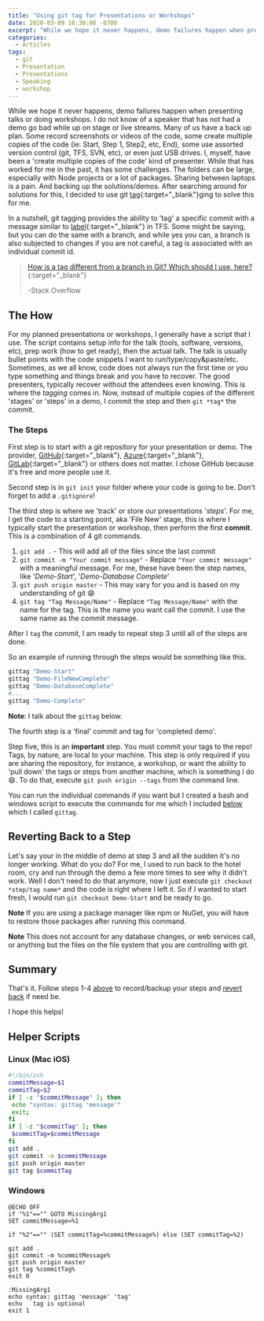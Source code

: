 ```yaml
---
title: "Using git tag for Presentations or Workshops"
date: 2020-03-09 18:30:00 -0700
excerpt: "While we hope it never happens, demo failures happen when presenting talks or doing workshops. I do not know of a speaker that has not had a demo go bad while up on stage or live streams. Many of us have a back up plan... After searching around for solutions for this, I decided to use git tagging to solve this for me."
categories:
  - Articles
tags:
  - git
  - Presentation
  - Presentations
  - Speaking
  - workshop
---
```


While we hope it never happens, demo failures happen when presenting talks or doing workshops.  I do not know of a speaker that has not had a demo go bad while up on stage or live streams. Many of us have a back up plan.  Some record screenshots or videos of the code, some create multiple copies of the code (ie: Start, Step 1, Step2, etc, End), some use assorted version control (git, TFS, SVN, etc), or even just USB drives. I, myself, have been a 'create multiple copies of the code' kind of presenter.  While that has worked for me in the past, it has some challenges.  The folders can be large, especially with Node projects or a lot of packages. Sharing between laptops is a pain. And backing up the solutions/demos.  After searching around for solutions for this, I decided to use git [tag](https://git-scm.com/book/en/v2/Git-Basics-Tagging){:target="_blank"}ging to solve this for me.

In a nutshell, git tagging provides the ability to 'tag' a specific commit with a message similar to [label](https://docs.microsoft.com/en-us/azure/devops/repos/tfvc/label-command-team-foundation-version-control?view=azure-devopsWT.mc_id=AZ-MVP-4024623){:target="_blank"} in TFS. Some might be saying, but you can do the same with a branch, and while yes you can, a branch is also subjected to changes if you are not careful, a tag is associated with an individual commit id.

> [How is a tag different from a branch in Git? Which should I use, here?](https://stackoverflow.com/questions/1457103/how-is-a-tag-different-from-a-branch-in-git-which-should-i-use-here){:target="_blank"}
>
> -Stack Overflow

## The How

For my planned presentations or workshops, I generally have a script that I use. The script contains setup info for the talk (tools, software, versions, etc), prep work (how to get ready), then the actual talk.  The talk is usually bullet points with the code snippets I want to run/type/copy&paste/etc.  Sometimes, as we all know, code does not always run the first time or you type something and things break and you have to recover.  The good presenters, typically recover without the attendees even knowing. This is where the *tagging* comes in. Now, instead of multiple copies of the different 'stages' or 'steps' in a demo, I commit the step and then `git *tag*` the commit.

### The Steps

First step is to start with a git repository for your presentation or demo. The provider, [GitHub](https://github.com/){:target="_blank"}, [Azure](https://azure.microsoft.com/en-us/products/github/?WT.mc_id=AZ-MVP-4024623){:target="_blank"}, [GitLab](https://about.gitlab.com/){:target="_blank"} or others does not matter. I chose GitHub because it's free and more people use it.

Second step is in `git init` your folder where your code is going to be. Don't forget to add a `.gitignore`!

The third step is where we 'track' or store our presentations '*steps*'. For me, I get the code to a starting point, aka 'File New' stage, this is where I typically start the presentation or workshop, then perform the first **commit**. This is a combination of 4 git commands.

1. `git add .` - This will add all of the files since the last commit
2. `git commit -m "Your commit message"` - Replace `"Your commit message"` with a meaningful message. For me, these have been the step names, like '*Demo-Start*', '*Demo-Database Complete*'
3. `git push origin master` - This may vary for you and is based on my understanding of git :smile:
4. `git tag "Tag Message/Name"` - Replace `"Tag Message/Name"` with the name for the tag. This is the name you want call the commit. I use the same name as the commit message.

After I `tag` the commit, I am ready to repeat step 3 until all of the steps are done.

So an example of running through the steps would be something like this.

```bash
gittag "Demo-Start"
gittag "Demo-FileNewComplete"
gittag "Demo-DatabaseComplete"
#...
gittag "Demo-Complete"
```

**Note**: I talk about the `gittag` below.

The fourth step is a 'final' commit and tag for 'completed demo'.

Step five, this is an **important** step.  You must commit your tags to the repo! Tags, by nature, are local to your machine.  This step is only required if you are sharing the repository, for instance, a workshop, or want the ability to 'pull down' the tags or steps from another machine, which is something I do :smile:.  To do that, execute `git push origin --tags` from the command line.

You can run the individual commands if you want but I created a bash and windows script to execute the commands for me which I included [below](#helper-scripts) which I called `gittag`.

## Reverting Back to a Step

Let's say your in the middle of demo at step 3 and all the sudden it's no longer working.  What do you do?  For me, I used to run back to the hotel room, cry and run through the demo a few more times to see why it didn't work.  Well I don't need to do that anymore, now I just execute `git checkout *step/tag name*` and the code is right where I left it.  So if I wanted to start fresh, I would run `git checkout Demo-Start` and be ready to go.

**Note** If you are using a package manager like npm or NuGet, you will have to restore those packages after running this command.

**Note** This does not account for any database changes, or web services call, or anything but the files on the file system that you are controlling with git.

## Summary

That's it. Follow steps 1-4 [above](#the-steps) to record/backup your steps and [revert back](#reverting-back-to-a-step) if need be.

I hope this helps!

## Helper Scripts

### Linux (Mac iOS)

```bash
#!/bin/zsh
commitMessage=$1
commitTag=$2
if [ -z "$commitMessage" ]; then
 echo "syntax: gittag 'message'"
 exit;
fi
if [ -z "$commitTag" ]; then
 $commitTag=$commitMessage
fi
git add .
git commit -m $commitMessage
git push origin master
git tag $commitTag
```

### Windows

```batch
@ECHO OFF
if "%1"=="" GOTO MissingArg1
SET commitMessage=%1

if "%2"=="" (SET commitTag=%commitMessage%) else (SET commitTag=%2)

git add .
git commit -m %commitMessage%
git push origin master
git tag %commitTag%
exit 0

:MissingArg1
echo syntax: gittag 'message' 'tag'
echo   tag is optional
exit 1
```
